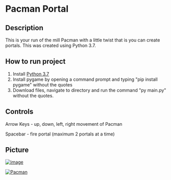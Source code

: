 Pacman Portal  
=========================
Description
-------------------
This is your run of the mill Pacman with a little twist that is you can create portals. This was created using Python 3.7.

How to run project
--------------------  
1) Install [Python 3.7](https://www.python.org/downloads/release/python-370/)   
2) Install pygame by opening a command prompt and typing "pip install pygame" without the quotes
3) Download files, navigate to directory and run the command "py main.py" without the quotes. 

Controls
--------------------  
Arrow Keys - up, down, left, right movement of Pacman

Spacebar - fire portal (maximum 2 portals at a time)

Picture  
--------
<a href="https://ibb.co/5BRsPdp"><img src="https://i.ibb.co/Pw61dRX/image.png" alt="image" border="0" /></a>

<a href="https://ibb.co/fpZ9t2z"><img src="https://i.ibb.co/YkJX83F/Pacman.png" alt="Pacman" border="0" /></a>




